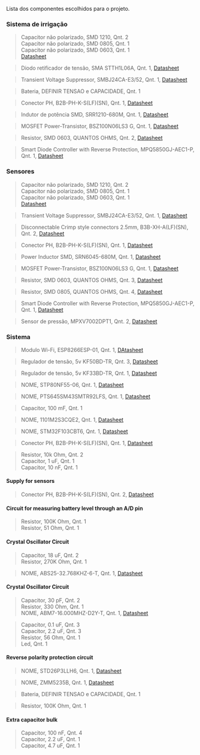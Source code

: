 Lista dos componentes escolhidos para o projeto.

### Sistema de irrigação
> Capacitor não polarizado, SMD 1210, Qnt. 2<br />
> Capacitor não polarizado, SMD 0805, Qnt. 1<br />
> Capacitor não polarizado, SMD 0603, Qnt. 1<br />
> [Datasheet](https://content.kemet.com/datasheets/KEM_C1003_C0G_SMD.pdf)

> Diodo retificador de tensão, SMA STTH1L06A, Qnt. 1, [Datasheet](https://www.mouser.com/datasheet/2/389/cd00002694-1796086.pdf)
> <br />

> Transient Voltage Suppressor, SMBJ24CA-E3/52, Qnt. 1, [Datasheet](https://www.mouser.com/datasheet/2/427/smbj-1767804.pdf)
> <br />

> Bateria, DEFINIR TENSAO e CAPACIDADE, Qnt. 1<br />

> Conector PH, B2B-PH-K-S(LF)(SN), Qnt. 1, [Datasheet](https://www.jst-mfg.com/product/pdf/eng/ePH.pdf)
> <br />

> Indutor de potência SMD, SRR1210-680M, Qnt. 1, [Datasheet](https://www.mouser.com/datasheet/2/54/srr1210-1391529.pdf)
> <br />

> MOSFET Power-Transistor, BSZ100N06LS3 G, Qnt. 1, [Datasheet](https://www.mouser.com/datasheet/2/196/Infineon_BSZ100N06LS3_G_DataSheet_v02_04_EN-1226283.pdf)
> <br />

> Resistor, SMD 0603, QUANTOS OHMS, Qnt. 2, [Datasheet](https://www.resistor.com/assets/pdf/0603std.pdf)
> <br />

> Smart Diode Controller with Reverse Protection, MPQ5850GJ-AEC1-P, Qnt. 1, [Datasheet](https://www.mouser.com/datasheet/2/277/MPQ5850GJ_AEC1-3011305.pdf)
> <br />

### Sensores
> Capacitor não polarizado, SMD 1210, Qnt. 2<br />
> Capacitor não polarizado, SMD 0805, Qnt. 1<br />
> Capacitor não polarizado, SMD 0603, Qnt. 1<br />
> [Datasheet](https://content.kemet.com/datasheets/KEM_C1003_C0G_SMD.pdf)

> Transient Voltage Suppressor, SMBJ24CA-E3/52, Qnt. 1, [Datasheet](https://www.mouser.com/datasheet/2/427/smbj-1767804.pdf)
> <br />

> Disconnectable Crimp style connectors 2.5mm, B3B-XH-A(LF)(SN), Qnt. 2, [Datasheet](https://www.jst-mfg.com/product/pdf/eng/eXH.pdf)
> <br />

> Conector PH, B2B-PH-K-S(LF)(SN), Qnt. 1, [Datasheet](https://www.jst-mfg.com/product/pdf/eng/ePH.pdf)
> <br />

> Power Inductor SMD, SRN6045-680M, Qnt. 1, [Datasheet](https://www.mouser.com/datasheet/2/54/srn6045-1391386.pdf)
> <br />

> MOSFET Power-Transistor, BSZ100N06LS3 G, Qnt. 1, [Datasheet](https://www.mouser.com/datasheet/2/196/Infineon_BSZ100N06LS3_G_DataSheet_v02_04_EN-1226283.pdf)
> <br />

> Resistor, SMD 0603, QUANTOS OHMS, Qnt. 3, [Datasheet](https://www.resistor.com/assets/pdf/0603std.pdf)
> <br />

> Resistor, SMD 0805, QUANTOS OHMS, Qnt. 4, [Datasheet](https://www.resistor.com/assets/pdf/0603std.pdf)
> <br />

> Smart Diode Controller with Reverse Protection, MPQ5850GJ-AEC1-P, Qnt. 1, [Datasheet](https://www.mouser.com/datasheet/2/277/MPQ5850GJ_AEC1-3011305.pdf)
> <br />

> Sensor de pressão, MPXV7002DPT1, Qnt. 2, [Datasheet](https://www.resistor.com/assets/pdf/0603std.pdf)
> <br />

### Sistema
> Modulo Wi-Fi, ESP8266ESP-01, Qnt. 1, [DAtasheet](https://cdn-shop.adafruit.com/product-files/2471/0A-ESP8266__Datasheet__EN_v4.3.pdf)
> <br />

> Regulador de tensão, 5v KF50BD-TR, Qnt. 3, [Datasheet](https://www.mouser.com/datasheet/2/389/cd00000970-1795532.pdf)
> <br />

> Regulador de tensão, 5v KF33BD-TR, Qnt. 1, [Datasheet](https://www.mouser.com/datasheet/2/389/cd00000970-1795532.pdf)
> <br />

> NOME, STP80NF55-06, Qnt. 1, [Datasheet]()
> <br />

> NOME, PTS645SM43SMTR92LFS, Qnt. 1, [Datasheet]()
> <br />

> Capacitor, 100 mF, Qnt. 1<br />

> NOME, 1101M2S3CQE2, Qnt. 1, [Datasheet]()
> <br />

> NOME, STM32F103CBT6, Qnt. 1, [Datasheet]()
> <br />

> Conector PH, B2B-PH-K-S(LF)(SN), Qnt. 1, [Datasheet](https://www.jst-mfg.com/product/pdf/eng/ePH.pdf)
> <br />

> Resistor, 10k Ohm, Qnt. 2<br />
> Capacitor, 1 uF, Qnt. 1<br />
> Capacitor, 10 nF, Qnt. 1<br />


#### Supply for sensors
> Conector PH, B2B-PH-K-S(LF)(SN), Qnt. 2, [Datasheet](https://www.jst-mfg.com/product/pdf/eng/ePH.pdf)
> <br />

#### Circuit for measuring battery level through an A/D pin
> Resistor, 100K Ohm, Qnt. 1<br />
> Resistor, 51 Ohm, Qnt. 1<br />

#### Crystal Oscillator Circuit
> Capacitor, 18 uF, Qnt. 2<br />
> Resistor, 270K Ohm, Qnt. 1<br />

> NOME, ABS25-32.768KHZ-6-T, Qnt. 1, [Datasheet]()
> <br />

#### Crystal Oscillator Circuit
> Capacitor, 30 pF, Qnt. 2<br />
> Resistor, 330 Ohm, Qnt. 1<br />
> NOME, ABM7-16.000MHZ-D2Y-T, Qnt. 1, [Datasheet]()
> <br />

> Capacitor, 0.1 uF, Qnt. 3<br />
> Capacitor, 2.2 uF, Qnt. 3<br />
> Resistor, 56 Ohm, Qnt. 1<br />
> Led, Qnt. 1<br />

#### Reverse polarity protection circuit

> NOME, STD26P3LLH6, Qnt. 1, [Datasheet]()
> <br />

> NOME, ZMM5235B, Qnt. 1, [Datasheet]()
> <br />

> Bateria, DEFINIR TENSAO e CAPACIDADE, Qnt. 1<br />

> Resistor, 100K Ohm, Qnt. 1<br />

#### Extra capacitor bulk

> Capacitor, 100 nF, Qnt. 4<br />
> Capacitor, 2.2 uF, Qnt. 1<br />
> Capacitor, 4.7 uF, Qnt. 1<br />
